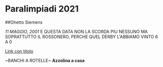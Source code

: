 # Paralimpiadi 2021
##Ghetto Siemens

*11 MAGGIO, 2001*
E QUESTA DATA NON LA SCORDA PIU NESSUNO MA SOPRATTUTTO IL ROSSONERO, PERCHE QUEL DERBY L'ABBIAMO VINTO 6 A 0

[Link con titolo](https://www.acmilan.com/it)

~BANCHI A ROTELLE~  **Azzolina a casa**



